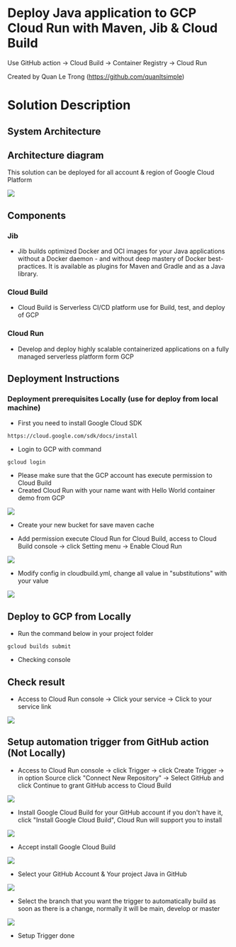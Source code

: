 # Deploy Java application to GCP Cloud Run with Maven, Jib & Cloud Build
Use GitHub action -> Cloud Build -> Container Registry -> Cloud Run

Created by Quan Le Trong (https://github.com/quanltsimple)
# Solution Description
## System Architecture

## Architecture diagram

This solution can be deployed for all account & region of Google Cloud Platform

![](images/img-01.png)

## Components

### Jib

- Jib builds optimized Docker and OCI images for your Java applications without a Docker daemon - and without deep mastery of Docker best-practices. It is available as plugins for Maven and Gradle and as a Java library.

### Cloud Build
- Cloud Build is Serverless CI/CD platform use for Build, test, and deploy of GCP

### Cloud Run
- Develop and deploy highly scalable containerized applications on a fully managed serverless platform form GCP

## Deployment Instructions

### Deployment prerequisites Locally (use for deploy from local machine)
- First you need to install Google Cloud SDK

```
https://cloud.google.com/sdk/docs/install
```

- Login to GCP with command
```
gcloud login
```

- Please make sure that the GCP account has execute permission to Cloud Build
- Created Cloud Run with your name want with Hello World container demo from GCP

![](images/img-03.png)

- Create your new bucket for save maven cache

- Add permission execute Cloud Run for Cloud Build, access to Cloud Build console -> click Setting menu -> Enable Cloud Run

![](images/img-02.png)

- Modify config in cloudbuild.yml, change all value in "substitutions" with your value

![](images/img-04.png)

## Deploy to GCP from Locally

- Run the command below in your project folder
```
gcloud builds submit
```

- Checking console

## Check result

- Access to Cloud Run console -> Click your service -> Click to your service link

![](images/img-05.png)

## Setup automation trigger from GitHub action (Not Locally)

- Access to Cloud Run console -> click Trigger -> click Create Trigger -> in option Source click "Connect New Repository" -> Select GitHub and click Continue to grant GitHub access to Cloud Build

![](images/img-10.png)

- Install Google Cloud Build for your GitHub account if you don't have it, click "Install Google Cloud Build", Cloud Run will support you to install

![](images/img-06.png)

- Accept install Google Cloud Build

![](images/img-07.png)

- Select your GitHub Account & Your project Java in GitHub

![](images/img-08.png)

- Select the branch that you want the trigger to automatically build as soon as there is a change, normally it will be main, develop or master

![](images/img-09.png)

- Setup Trigger done